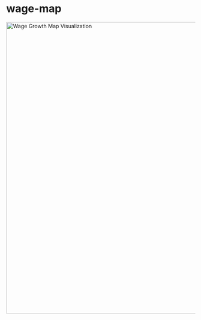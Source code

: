 # wage-map

<img width="777" alt="Wage Growth Map Visualization" src="https://user-images.githubusercontent.com/85628038/201718223-8562c56d-cdaf-44dd-9ef0-08eb19996c95.png">
